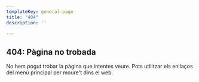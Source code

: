 ```yaml
---
templateKey: general-page
title: "404"
description: ''

---
```

## 404: Pàgina no trobada

No hem pogut trobar la pàgina que intentes veure. Pots utilitzar els
enllaços del menú principal per moure't dins el web.